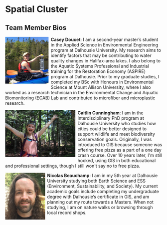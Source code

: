 # Spatial Cluster

## Team Member Bios

<img src="../images/casey.jpg" style="max-height:150px; margin:0 .5em .25em 0; float: left;" /> **Casey Doucet**: I am a second-year master’s student in the Applied Science in Environmental Engineering program at Dalhousie University. My research aims to identify factors that may be contributing to water quality changes in Halifax-area lakes. I also belong to the Aquatic Systems Professional and Industrial training for the Restoration Economy (ASPIRE) program at Dalhousie. Prior to my graduate studies, I completed my BSc with Honours in Environmental Science at Mount Allison University, where I also worked as a research technician in the Environmental Change and Aquatic Biomonitoring (ECAB) Lab and contributed to microfiber and microplastic research.<br style="clear:both;" />

<img src="../images/caitlin.jpg" style="max-height:150px; margin:0 .5em .25em 0; float: left;" /> **Caitlin Cunningham**: I am in the Interdisciplinary PhD program at Dalhousie University who studies how cities could be better designed to support wildlife and meet biodiversity conservation goals. Originally, I was introduced to GIS because someone was offering free pizza as a part of a one day crash course. Over 10 years later, I'm still hooked, using GIS in both educational and professional settings, though I still won't say no to free pizza.<br style="clear:both;" />

<img src="../images/nic.jpg" style="max-height:150px; margin:0 .5em .25em 0; float: left;" /> **Nicolas Beauchamp**: I am in my 5th year at Dalhousie University studying both Earth Science and ESS (Environment, Sustainability, and Society). My current academic goals include completing my undergraduate degree with Dalhousie’s certificate in GIS, and am planning out my route towards a Masters. When not studying, I am on nature walks or browsing through local record shops.<br style="clear:both;" />
